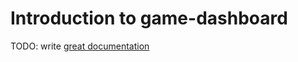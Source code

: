 # Introduction to game-dashboard

TODO: write [great documentation](http://jacobian.org/writing/what-to-write/)

